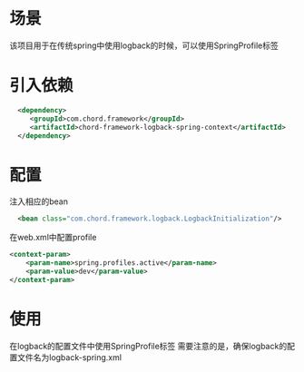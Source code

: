 # 场景
该项目用于在传统spring中使用logback的时候，可以使用SpringProfile标签

# 引入依赖
``` xml
  <dependency>
     <groupId>com.chord.framework</groupId>
     <artifactId>chord-framework-logback-spring-context</artifactId>
  </dependency>  
```

# 配置
注入相应的bean
``` xml
  <bean class="com.chord.framework.logback.LogbackInitialization"/>
```

在web.xml中配置profile
``` xml
<context-param>
	<param-name>spring.profiles.active</param-name>
	<param-value>dev</param-value>
</context-param>
```

# 使用
在logback的配置文件中使用SpringProfile标签
需要注意的是，确保logback的配置文件名为logback-spring.xml
